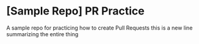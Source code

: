 # [Sample Repo] PR Practice
A sample repo for practicing how to create Pull Requests
this is a new line summarizing the entire thing
